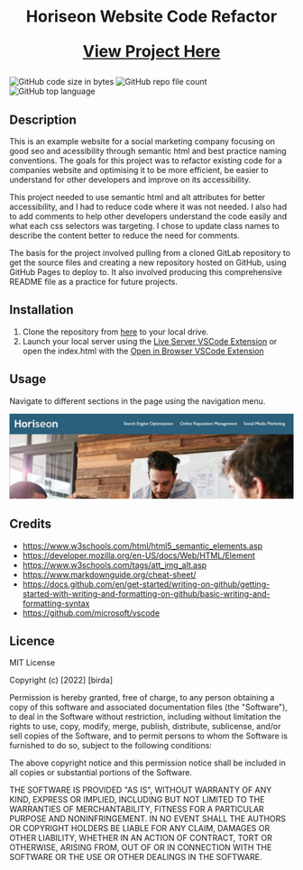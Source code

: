<h1 style="text-align: center;">
  Horiseon Website Code Refactor

[View Project Here](https://birdanft.github.io/challenge-01/)
 </h1>
 
 ![GitHub code size in bytes](https://img.shields.io/github/languages/code-size/birdaNFT/challenge-01?style=for-the-badge)
 ![GitHub repo file count](https://img.shields.io/github/directory-file-count/birdaNFT/challenge-01?style=for-the-badge)
 ![GitHub top language](https://img.shields.io/github/languages/top/birdaNFT/challenge-01?style=for-the-badge)
 
 ## Description

  This is an example website for a social marketing company focusing on good seo and acessibility through semantic html and best practice naming conventions. The goals for this project was to refactor existing code for a companies website and optimising it to be more efficient, be easier to understand for other developers and improve on its accessibility.

  This project needed to use semantic html and alt attributes for better accessibility, and I had to reduce code where it was not needed. I also had to add comments to help other developers understand the code easily and what each css selectors was targeting. I chose to update class names to describe the content better to reduce the need for comments.

  The basis for the project involved pulling from a cloned GitLab repository to get the source files and creating a new repository hosted on GitHub, using GitHub Pages to deploy to. It also involved producing this comprehensive README file as a practice for future projects.
 
 
## Installation
 </h2>
 
 1. Clone the repository from [here](https://github.com/birdaNFT/challenge-01/) to your local drive.
 2. Launch your local server using the [Live Server VSCode Extension](https://marketplace.visualstudio.com/items?itemName=ritwickdey.LiveServer) or open the index.html with the [Open in Browser VSCode Extension](https://marketplace.visualstudio.com/items?itemName=techer.open-in-browser)
 
## Usage
 
 Navigate to different sections in the page using the navigation menu.
 
 ![Horiseon project screenshot](assets/images/horiseon-screenshot.jpg)
 
 ## Credits
 
  - https://www.w3schools.com/html/html5_semantic_elements.asp
  - https://developer.mozilla.org/en-US/docs/Web/HTML/Element
  - https://www.w3schools.com/tags/att_img_alt.asp  
  - https://www.markdownguide.org/cheat-sheet/
  - https://docs.github.com/en/get-started/writing-on-github/getting-started-with-writing-and-formatting-on-github/basic-writing-and-formatting-syntax
  - https://github.com/microsoft/vscode

## Licence

MIT License

Copyright (c) [2022] [birda]

Permission is hereby granted, free of charge, to any person obtaining a copy
of this software and associated documentation files (the "Software"), to deal
in the Software without restriction, including without limitation the rights
to use, copy, modify, merge, publish, distribute, sublicense, and/or sell
copies of the Software, and to permit persons to whom the Software is
furnished to do so, subject to the following conditions:

The above copyright notice and this permission notice shall be included in all
copies or substantial portions of the Software.

THE SOFTWARE IS PROVIDED "AS IS", WITHOUT WARRANTY OF ANY KIND, EXPRESS OR
IMPLIED, INCLUDING BUT NOT LIMITED TO THE WARRANTIES OF MERCHANTABILITY,
FITNESS FOR A PARTICULAR PURPOSE AND NONINFRINGEMENT. IN NO EVENT SHALL THE
AUTHORS OR COPYRIGHT HOLDERS BE LIABLE FOR ANY CLAIM, DAMAGES OR OTHER
LIABILITY, WHETHER IN AN ACTION OF CONTRACT, TORT OR OTHERWISE, ARISING FROM,
OUT OF OR IN CONNECTION WITH THE SOFTWARE OR THE USE OR OTHER DEALINGS IN THE
SOFTWARE.
